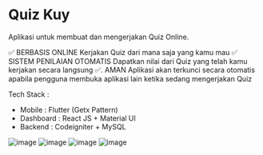 # Quiz Kuy
Aplikasi untuk membuat dan mengerjakan Quiz Online.

✅  BERBASIS ONLINE
Kerjakan Quiz dari mana saja yang kamu mau
✅  SISTEM PENILAIAN OTOMATIS
Dapatkan nilai dari Quiz yang telah kamu kerjakan secara langsung
✅. AMAN
Aplikasi akan terkunci secara otomatis apabila pengguna membuka aplikasi lain ketika sedang mengerjakan Quiz

Tech Stack :
- Mobile : Flutter (Getx Pattern)
- Dashboard : React JS + Material UI
- Backend : Codeigniter + MySQL

![image](https://i.ibb.co/ZTMVR7S/1.png)
![image](https://i.ibb.co/2gNkXJy/2.png)
![image](https://i.ibb.co/yFZCqNb/3.png)
![image](https://i.ibb.co/f89Qmyb/Dashboard.png)
